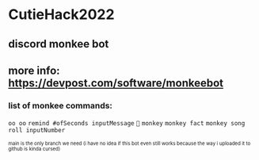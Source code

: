 # CutieHack2022
## discord monkee bot

## more info: https://devpost.com/software/monkeebot


### list of monkee commands:

`oo oo`
`remind #ofSeconds inputMessage`
`🍌`
`monkey`
`monkey fact`
`monkey song`
`roll inputNumber`


<sub><sup>main is the only branch we need (i have no idea if this bot even still works because the way i uploaded it to github is kinda cursed)<sub><sup>
